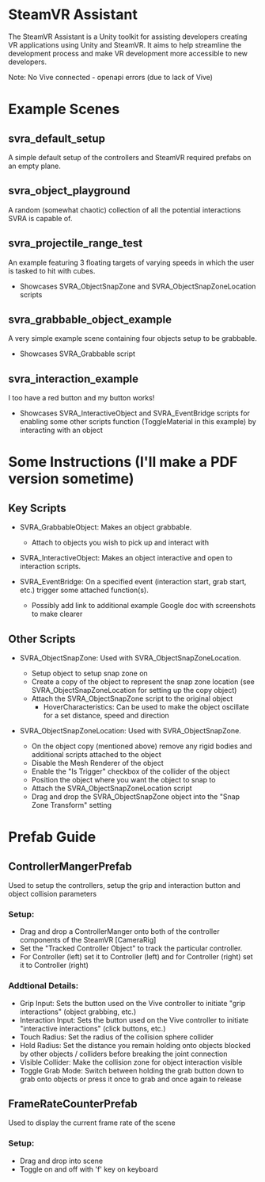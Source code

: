 # SteamVR Assistant 
The SteamVR Assistant is a Unity toolkit for assisting developers creating VR applications using Unity and SteamVR. It aims to help streamline the development process and make VR development more accessible to new developers.

Note: No Vive connected - openapi errors (due to lack of Vive)

# Example Scenes
## svra_default_setup
A simple default setup of the controllers and SteamVR required prefabs on an empty plane.

## svra_object_playground
A random (somewhat chaotic) collection of all the potential interactions SVRA is capable of.

## svra_projectile_range_test
An example featuring 3 floating targets of varying speeds in which the user is tasked to hit with cubes. 
* Showcases SVRA_ObjectSnapZone and SVRA_ObjectSnapZoneLocation scripts

## svra_grabbable_object_example
A very simple example scene containing four objects setup to be grabbable.
* Showcases SVRA_Grabbable script

## svra_interaction_example
I too have a red button and my button works!
* Showcases SVRA_InteractiveObject and SVRA_EventBridge scripts for enabling some other scripts function (ToggleMaterial in this example) by interacting with an object 

# Some Instructions (I'll make a PDF version sometime)
## Key Scripts
* SVRA_GrabbableObject: Makes an object grabbable. 
  * Attach to objects you wish to pick up and interact with
  
* SVRA_InteractiveObject: Makes an object interactive and open to interaction scripts.

* SVRA_EventBridge: On a specified event (interaction start, grab start, etc.) trigger some attached function(s). 
  * Possibly add link to additional example Google doc with screenshots to make clearer

## Other Scripts
* SVRA_ObjectSnapZone: Used with SVRA_ObjectSnapZoneLocation. 
  * Setup object to setup snap zone on 
  * Create a copy of the object to represent the snap zone location (see SVRA_ObjectSnapZoneLocation for setting up the copy object)
  * Attach the SVRA_ObjectSnapZone script to the original object
    * HoverCharacteristics: Can be used to make the object oscillate for a set distance, speed and direction 
  
* SVRA_ObjectSnapZoneLocation: Used with SVRA_ObjectSnapZone. 
  * On the object copy (mentioned above) remove any rigid bodies and additional scripts attached to the object
  * Disable the Mesh Renderer of the object
  * Enable the "Is Trigger" checkbox of the collider of the object
  * Position the object where you want the object to snap to
  * Attach the SVRA_ObjectSnapZoneLocation script
  * Drag and drop the SVRA_ObjectSnapZone object into the "Snap Zone Transform" setting

# Prefab Guide
## ControllerMangerPrefab
Used to setup the controllers, setup the grip and interaction button and object collision parameters
### Setup:
* Drag and drop a ControllerManger onto both of the controller components of the SteamVR [CameraRig]
* Set the "Tracked Controller Object" to track the particular controller. 
* For Controller (left) set it to Controller (left) and for Controller (right) set it to Controller (right)
### Addtional Details:
* Grip Input: Sets the button used on the Vive controller to initiate "grip interactions" (object grabbing, etc.)
* Interaction Input: Sets the button used on the Vive controller to initiate "interactive interactions" (click buttons, etc.)
* Touch Radius: Set the radius of the collision sphere collider
* Hold Radius: Set the distance you remain holding onto objects blocked by other objects / colliders before breaking the joint connection
* Visible Collider: Make the collision zone for object interaction visible
* Toggle Grab Mode: Switch between holding the grab button down to grab onto objects or press it once to grab and once again to release

## FrameRateCounterPrefab
Used to display the current frame rate of the scene
### Setup:
* Drag and drop into scene
* Toggle on and off with 'f' key on keyboard
